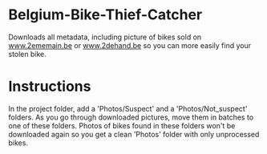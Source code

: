 # Belgium-Bike-Thief-Catcher
Downloads all metadata, including picture of bikes sold on www.2ememain.be or www.2dehand.be so you can more easily find your stolen bike.

# Instructions
In the project folder, add a 'Photos/Suspect' and a 'Photos/Not_suspect' folders. As you go through downloaded pictures, move them in batches to one of these folders. Photos of bikes found in these folders won't be downloaded again so you get a clean 'Photos' folder with only unprocessed bikes.

